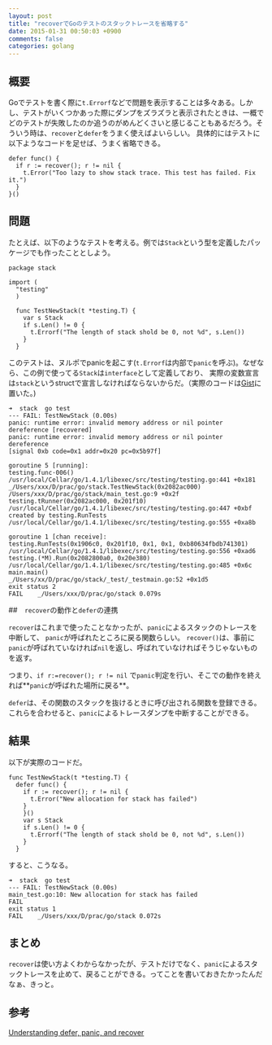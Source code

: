 ```yaml
---
layout: post
title: "recoverでGoのテストのスタックトレースを省略する"
date: 2015-01-31 00:50:03 +0900
comments: false
categories: golang
---
```


## 概要
Goでテストを書く際に`t.Errorf`などで問題を表示することは多々ある。しかし、テストがいくつかあった際にダンプをズラズラと表示されたときは、一概でどのテストが失敗したのか追うのがめんどくさいと感じることもあるだろう。そういう時は、`recover`と`defer`をうまく使えばよいらしい。
具体的にはテストに以下ようなコードを足せば、うまく省略できる。
```
defer func() {
  if r := recover(); r != nil {
    t.Error("Too lazy to show stack trace. This test has failed. Fix it.")
  }
}()
```
## 問題

たとえば、以下のようなテストを考える。例では`Stack`という型を定義したパッケージでも作ったこととしよう。
```
package stack

import (
  "testing"
  )

  func TestNewStack(t *testing.T) {
    var s Stack
    if s.Len() != 0 {
      t.Errorf("The length of stack shold be 0, not %d", s.Len())
    }
  }
```
このテストは、ヌルポでpanicを起こす(`t.Errorf`は内部で`panic`を呼ぶ)。なぜなら、この例で使ってる`Stack`は`interface`として定義しており、
実際の変数宣言は`stack`というstructで宣言しなければならないからだ。（実際のコードは[Gist](https://gist.github.com/shinpei/602faaff5af1f3f725d7)に置いた。)

```
➜  stack  go test
--- FAIL: TestNewStack (0.00s)
panic: runtime error: invalid memory address or nil pointer dereference [recovered]
panic: runtime error: invalid memory address or nil pointer dereference
[signal 0xb code=0x1 addr=0x20 pc=0x5b97f]

goroutine 5 [running]:
testing.func·006()
/usr/local/Cellar/go/1.4.1/libexec/src/testing/testing.go:441 +0x181
_/Users/xxx/D/prac/go/stack.TestNewStack(0x2082ac000)
/Users/xxx/D/prac/go/stack/main_test.go:9 +0x2f
testing.tRunner(0x2082ac000, 0x201f10)
/usr/local/Cellar/go/1.4.1/libexec/src/testing/testing.go:447 +0xbf
created by testing.RunTests
/usr/local/Cellar/go/1.4.1/libexec/src/testing/testing.go:555 +0xa8b

goroutine 1 [chan receive]:
testing.RunTests(0x1906c0, 0x201f10, 0x1, 0x1, 0xb80634fbdb741301)
/usr/local/Cellar/go/1.4.1/libexec/src/testing/testing.go:556 +0xad6
testing.(*M).Run(0x2082800a0, 0x20e380)
/usr/local/Cellar/go/1.4.1/libexec/src/testing/testing.go:485 +0x6c
main.main()
_/Users/xx/D/prac/go/stack/_test/_testmain.go:52 +0x1d5
exit status 2
FAIL	_/Users/xxx/D/prac/go/stack	0.079s
```

##　`recover`の動作と`defer`の連携

`recover`はこれまで使ったことなかったが、`panic`によるスタックのトレースを中断して、
`panic`が呼ばれたところに戻る関数らしい。
`recover()`は、事前に`panic`が呼ばれていなければ`nil`を返し、呼ばれていなければそうじゃないものを返す。

つまり、`if r:=recover(); r != nil` で`panic`判定を行い、そこでの動作を終えれば**`panic`が呼ばれた場所に戻る**。

`defer`は、その関数のスタックを抜けるときに呼び出される関数を登録できる。
これらを合わせると、`panic`によるトレースダンプを中断することができる。

## 結果

以下が実際のコードだ。
```
func TestNewStack(t *testing.T) {
  defer func() {
    if r := recover(); r != nil {
      t.Error("New allocation for stack has failed")
    }
    }()
    var s Stack
    if s.Len() != 0 {
      t.Errorf("The length of stack shold be 0, not %d", s.Len())
    }
  }
```

すると、こうなる。
```
➜  stack  go test
--- FAIL: TestNewStack (0.00s)
main_test.go:10: New allocation for stack has failed
FAIL
exit status 1
FAIL	_/Users/xxx/D/prac/go/stack	0.072s
```

## まとめ

`recover`は使い方よくわからなかったが、テストだけでなく、`panic`によるスタックトレースを止めて、戻ることができる。ってことを書いておきたかったんだなぁ、きっと。


## 参考
[Understanding defer, panic, and recover](http://www.goinggo.net/2013/06/understanding-defer-panic-and-recover.html)
